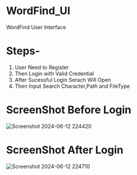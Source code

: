 # WordFind_UI

WordFind User Interface 

# Steps-
1. User Need to Register
2. Then Login with Valid Credential
3. After Sucessful Login Serach Will Open
4. Then Input Search Character,Path and FileType

# ScreenShot Before Login
![Screenshot 2024-06-12 224420](https://github.com/valc5083/WordFind_UI/assets/79640467/2b309765-c775-424b-9aa3-5481ad022802)

# ScreenShot After Login
![Screenshot 2024-06-12 224710](https://github.com/valc5083/WordFind_UI/assets/79640467/a9239811-8000-4da0-99e6-a444811c51f9)
